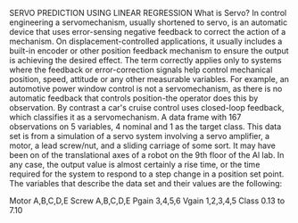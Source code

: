 SERVO PREDICTION USING LINEAR REGRESSION
What is Servo? In control engineering a servomechanism, usually shortened to servo, is an automatic device that uses error-sensing negative feedback to correct the action of a mechanism. On displacement-controlled applications, it usually includes a built-in encoder or other position feedback mechanism to ensure the output is achieving the desired effect. The term correctly applies only to systems where the feedback or error-correction signals help control mechanical position, speed, attitude or any other measurable variables. For example, an automotive power window control is not a servomechanism, as there is no automatic feedback that controls position-the operator does this by observation. By contrast a car's cruise control uses closed-loop feedback, which classifies it as a servomechanism. A data frame with 167 observations on 5 variables, 4 nominal and 1 as the target class. This data set is from a simulation of a servo system involving a servo amplifier, a motor, a lead screw/nut, and a sliding carriage of some sort. It may have been on of the translational axes of a robot on the 9th floor of the Al lab. In any case, the output value is almost certainly a rise time, or the time required for the system to respond to a step change in a position set point. The variables that describe the data set and their values are the following:

Motor A,B,C,D,E
Screw A,B,C,D,E
Pgain 3,4,5,6
Vgain 1,2,3,4,5
Class 0.13 to 7.10
